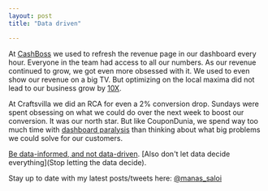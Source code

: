 ```yaml
---
layout: post
title: "Data driven"

---
```


At [CashBoss](https://www.linkedin.com/pulse/how-we-scaled-cashboss-500k-downloads-5-months-manas-j-saloi/) we used to refresh the revenue page in our dashboard every hour. Everyone in the team had access to all our numbers. As our revenue continued to grow, we got even more obsessed with it. We used to even show our revenue on a big TV. But optimizing on the local maxima did not lead to our business grow by [10X](https://manassaloi.com/2020/01/04/add-a-zero.html).


At Craftsvilla we did an RCA for even a 2% conversion drop. Sundays were spent obsessing on what we could do over the next week to boost our conversion. It was our north star. But like CouponDunia, we spend way too much time with [dashboard paralysis](https://mobile.twitter.com/jmj/status/1228035392256892937) than thinking about what big problems we could solve for our customers.

[Be data-informed, and not data-driven](https://andrewchen.co/know-the-difference-between-data-informed-and-versus-data-driven/). [Also don't let data decide everything](Stop letting the data decide).

Stay up to date with my latest posts/tweets here: [@manas_saloi](http://twitter.com/manas_saloi)
